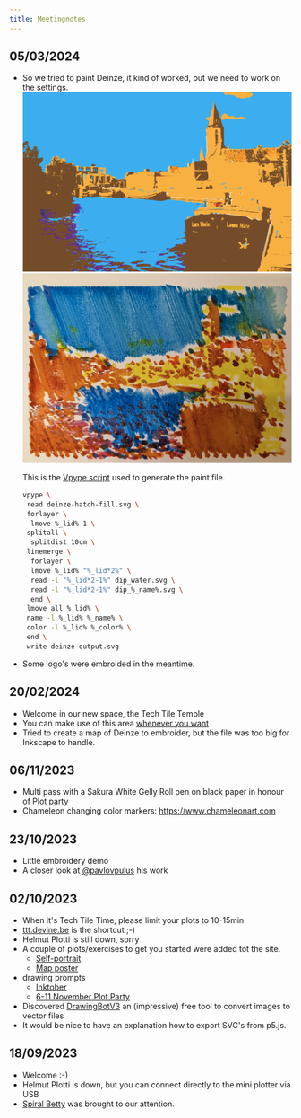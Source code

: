 ```yaml
---
title: Meetingnotes
---
```


## 05/03/2024

- So we tried to paint Deinze, it kind of worked, but we need to work on the settings.
 ![Deinze posterized!](../../../assets/meetingnotes/20240305/deinze-posterize.png "Deinze, posterized")
 ![Deinze painted!](../../../assets/meetingnotes/20240305/deinze-painted.jpg "Deinze, painted")

  This is the [Vpype script](../general/03-vpype) used to generate the paint file.

  ```bash
  vpype \
   read deinze-hatch-fill.svg \
   forlayer \
    lmove %_lid% 1 \
   splitall \
    splitdist 10cm \
   linemerge \
    forlayer \
    lmove %_lid% "%_lid*2%" \
    read -l "%_lid*2-1%" dip_water.svg \
    read -l "%_lid*2-1%" dip_%_name%.svg \
    end \
   lmove all %_lid% \
   name -l %_lid% %_name% \
   color -l %_lid% %_color% \
   end \
   write deinze-output.svg
  ```

- Some logo's were embroided in the meantime.

## 20/02/2024

- Welcome in our new space, the Tech Tile Temple
- You can make use of this area [whenever you want](../temple)
- Tried to create a map of Deinze to embroider, but the file was too big for Inkscape to handle.

## 06/11/2023

- Multi pass with a Sakura White Gelly Roll pen on black paper in honour of [Plot party](https://penplotterartwork.com/plotparty/)
- Chameleon changing color markers: <https://www.chameleonart.com>

## 23/10/2023

- Little embroidery demo
- A closer look at [@pavlovpulus](https://www.instagram.com/p/CyURVcqL3Zv/) his work

## 02/10/2023

- When it's Tech Tile Time, please limit your plots to 10-15min
- [ttt.devine.be](https://ttt.devine.be) is the shortcut ;-)
- Helmut Plotti is still down, sorry
- A couple of plots/exercises to get you started were added tot the site.
  - [Self-portrait](../plotter/Try%20it%20yourself/01-selfportrait.md)
  - [Map poster](../plotter/Try%20it%20yourself/02-mapposter.md)
- drawing prompts
  - [Inktober](https://inktober.com/rules)
  - [6-11 November Plot Party](https://penplotterartwork.com/plotparty/)
- Discovered [DrawingBotV3](https://github.com/SonarSonic/DrawingBotV3/) an (impressive) free tool to convert images to vector files
- It would be nice to have an explanation how to export SVG's from p5.js.

## 18/09/2023

- Welcome :-)
- Helmut Plotti is down, but you can connect directly to the mini plotter via USB
- [Spiral Betty](https://spiralbetty.com/) was brought to our attention.
